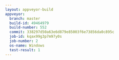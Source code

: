 ```yaml
---
layout: appveyor-build
appveyor:
  branch: master
  build-id: 49464979
  build-number: 552
  commit: 338297d50a63e6d879e85003f6e73856da0c895c
  job-id: kqax99g3p7m97y0s
  job-number: 2
  os-name: Windows
  test-result: 1
---
```


